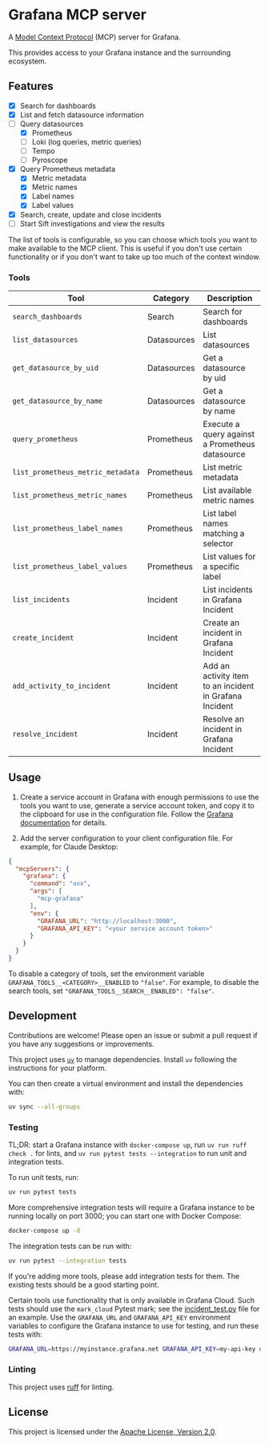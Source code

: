 # Grafana MCP server

A [Model Context Protocol][mcp] (MCP) server for Grafana. 

This provides access to your Grafana instance and the surrounding ecosystem.

## Features

- [x] Search for dashboards
- [x] List and fetch datasource information
- [ ] Query datasources
  - [x] Prometheus
  - [ ] Loki (log queries, metric queries)
  - [ ] Tempo
  - [ ] Pyroscope
- [x] Query Prometheus metadata
  - [x] Metric metadata
  - [x] Metric names
  - [x] Label names
  - [x] Label values
- [x] Search, create, update and close incidents
- [ ] Start Sift investigations and view the results

The list of tools is configurable, so you can choose which tools you want to make available to the MCP client.
This is useful if you don't use certain functionality or if you don't want to take up too much of the context window.

### Tools

| Tool | Category | Description |
| --- | --- | --- |
| `search_dashboards` | Search | Search for dashboards |
| `list_datasources` | Datasources | List datasources |
| `get_datasource_by_uid` | Datasources | Get a datasource by uid |
| `get_datasource_by_name` | Datasources | Get a datasource by name |
| `query_prometheus` | Prometheus | Execute a query against a Prometheus datasource |
| `list_prometheus_metric_metadata` | Prometheus | List metric metadata |
| `list_prometheus_metric_names` | Prometheus | List available metric names |
| `list_prometheus_label_names` | Prometheus | List label names matching a selector |
| `list_prometheus_label_values` | Prometheus | List values for a specific label |
| `list_incidents` | Incident | List incidents in Grafana Incident |
| `create_incident` | Incident | Create an incident in Grafana Incident |
| `add_activity_to_incident` | Incident | Add an activity item to an incident in Grafana Incident |
| `resolve_incident` | Incident | Resolve an incident in Grafana Incident |

## Usage

1. Create a service account in Grafana with enough permissions to use the tools you want to use,
generate a service account token, and copy it to the clipboard for use in the configuration file.
Follow the [Grafana documentation][service-account] for details.

2. Add the server configuration to your client configuration file. For example, for Claude Desktop:

```json
{
  "mcpServers": {
    "grafana": {
      "command": "uvx",
      "args": [
        "mcp-grafana"
      ],
      "env": {
        "GRAFANA_URL": "http://localhost:3000",
        "GRAFANA_API_KEY": "<your service account token>"
      }
    }
  }
}
```

To disable a category of tools, set the environment variable `GRAFANA_TOOLS__<CATEGORY>__ENABLED` to `"false"`.
For example, to disable the search tools, set `"GRAFANA_TOOLS__SEARCH__ENABLED": "false"`.

## Development

Contributions are welcome! Please open an issue or submit a pull request if you have any suggestions or improvements.

This project uses [`uv`] to manage dependencies. Install `uv` following the instructions for your platform.

You can then create a virtual environment and install the dependencies with:

```bash
uv sync --all-groups
```

### Testing

TL;DR: start a Grafana instance with `docker-compose up`, run `uv run ruff check .` for lints, and `uv run pytest tests --integration` to run unit and integration tests.

To run unit tests, run:

```bash
uv run pytest tests
```

More comprehensive integration tests will require a Grafana instance to be running locally on port 3000; you can start one with Docker Compose:

```bash
docker-compose up -d
```

The integration tests can be run with:

```bash
uv run pytest --integration tests
```

If you're adding more tools, please add integration tests for them. The existing tests should be a good starting point.

Certain tools use functionality that is only available in Grafana Cloud. Such tests should use the `mark_cloud` Pytest mark; see the [incident_test.py](tests/tools/incident_test.py) file for an example.
Use the `GRAFANA_URL` and `GRAFANA_API_KEY` environment variables to configure the Grafana instance to use for testing, and run these tests with:

```bash
GRAFANA_URL=https://myinstance.grafana.net GRAFANA_API_KEY=my-api-key uv run pytest --cloud tests
```

### Linting

This project uses [ruff](https://github.com/charliermarsh/ruff) for linting.

## License

This project is licensed under the [Apache License, Version 2.0](LICENSE).

[mcp]: https://modelcontextprotocol.io/
[service-account]: https://grafana.com/docs/grafana/latest/administration/service-accounts/
[`uv`]: https://docs.astral.sh/uv/
